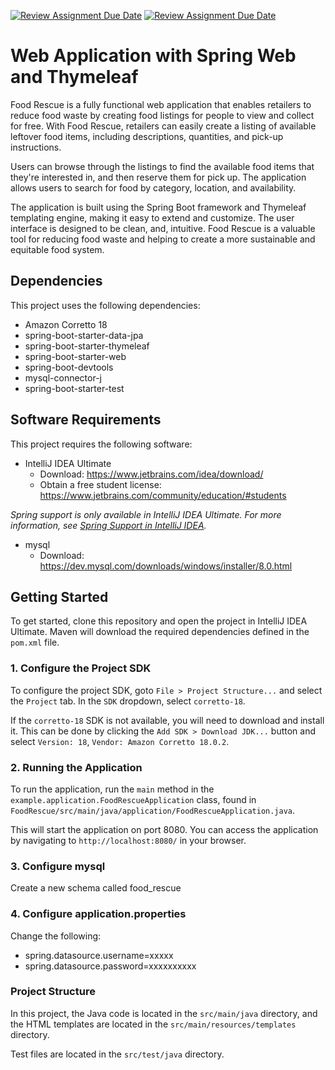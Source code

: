 [![Review Assignment Due Date](https://classroom.github.com/assets/deadline-readme-button-24ddc0f5d75046c5622901739e7c5dd533143b0c8e959d652212380cedb1ea36.svg)](https://classroom.github.com/a/cgVKkZfY)
[![Review Assignment Due Date](https://classroom.github.com/assets/deadline-readme-button-8d59dc4de5201274e310e4c54b9627a8934c3b88527886e3b421487c677d23eb.svg)](https://classroom.github.com/a/cgVKkZfY)
# Web Application with Spring Web and Thymeleaf

Food Rescue is a fully functional web application that enables retailers to reduce food waste by creating food listings for people to view and collect for free. With Food Rescue, retailers can easily create a listing of available leftover food items, including descriptions, quantities, and pick-up instructions.

Users can browse through the listings to find the available food items that they're interested in, and then reserve them for pick up. The application allows users to search for food by category, location, and availability.

The application is built using the Spring Boot framework and Thymeleaf templating engine, making it easy to extend and customize. The user interface is designed to be clean, and, intuitive. Food Rescue is a valuable tool for reducing food waste and helping to create a more sustainable and equitable food system.

## Dependencies

This project uses the following dependencies:

- Amazon Corretto 18
- spring-boot-starter-data-jpa
- spring-boot-starter-thymeleaf
- spring-boot-starter-web
- spring-boot-devtools
- mysql-connector-j 
- spring-boot-starter-test

## Software Requirements

This project requires the following software:

- IntelliJ IDEA Ultimate
  - Download: https://www.jetbrains.com/idea/download/
  - Obtain a free student license: https://www.jetbrains.com/community/education/#students

*Spring support is only available in IntelliJ IDEA Ultimate. For more information, see [Spring Support in IntelliJ IDEA](https://www.jetbrains.com/help/idea/spring-support.html).*

- mysql
  - Download: https://dev.mysql.com/downloads/windows/installer/8.0.html

## Getting Started

To get started, clone this repository and open the project in IntelliJ IDEA Ultimate. Maven will download the required dependencies defined in the `pom.xml` file.

### 1. Configure the Project SDK

To configure the project SDK, goto `File > Project Structure...` and select the `Project` tab. In the `SDK` dropdown, select `corretto-18`. 

If the `corretto-18` SDK is not available, you will need to download and install it. This can be done by clicking the `Add SDK > Download JDK...` button and select `Version: 18`, `Vendor: Amazon Corretto 18.0.2`.

### 2. Running the Application

To run the application, run the `main` method in the `example.application.FoodRescueApplication` class, found in `FoodRescue/src/main/java/application/FoodRescueApplication.java`.

This will start the application on port 8080. You can access the application by navigating to `http://localhost:8080/` in your browser.

### 3. Configure mysql

Create a new schema called food_rescue

### 4. Configure application.properties

Change the following:
- spring.datasource.username=xxxxx
- spring.datasource.password=xxxxxxxxxx

### Project Structure

In this project, the Java code is located in the `src/main/java` directory, and the HTML templates are located in the `src/main/resources/templates` directory. 

Test files are located in the `src/test/java` directory.

